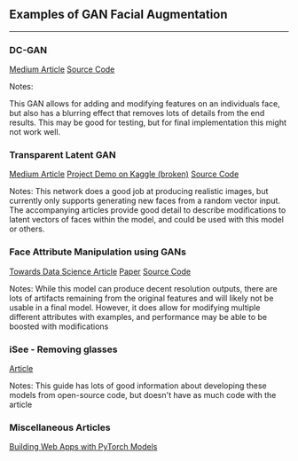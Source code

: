 ## Examples of GAN Facial Augmentation

---

### DC-GAN

[Medium Article](https://medium.com/using-deep-learning-dc-gan-to-add-featured-effect/recently-i-started-the-creative-applications-of-deep-learning-with-googles-tensorflow-of-parag-k-14453b215d2b)
[Source Code](https://github.com/Kjeanclaude/CADL-I-FinalPoject)

Notes: 

This GAN allows for adding and modifying features on an individuals face, but also has a blurring effect that removes lots of details from the end results. This may be good for testing, but for final implementation this might not work well.

### Transparent Latent GAN

[Medium Article](https://medium.com/p/d170b1b59255)
[Project Demo on Kaggle (broken)](https://www.kaggle.com/summitkwan/tl-gan-demo)
[Source Code](https://github.com/SummitKwan/transparent_latent_gan)

Notes: 
This network does a good job at producing realistic images, but currently only supports generating new faces from a random vector input. The accompanying articles provide good detail to describe modifications to latent vectors of faces within the model, and could be used with this model or others.

### Face Attribute Manipulation using GANs

[Towards Data Science Article](https://towardsdatascience.com/face-attribute-manipulation-using-gans-9fae92e9f1c3)
[Paper](https://arxiv.org/pdf/1612.05363.pdf)
[Source Code](https://github.com/MingtaoGuo/Learning-Residual-Images-for-Face-Attribute-Manipulation)


Notes: While this model can produce decent resolution outputs, there are lots of artifacts remaining from the original features and will likely not be usable in a final model. However, it does allow for modifying multiple different attributes with examples, and performance may be able to be boosted with modifications


### iSee - Removing glasses

[Article](https://blog.insightdatascience.com/isee-removing-eyeglasses-from-faces-using-deep-learning-d4e7d935376f#.v3iw0prqo)

Notes: This guide has lots of good information about developing these models from open-source code, but doesn't have as much code with the article

### Miscellaneous Articles
 
[Building Web Apps with PyTorch Models](https://medium.com/plotly/building-apps-for-editing-face-gans-with-dash-and-pytorch-hub-1e7026c0bc9a)